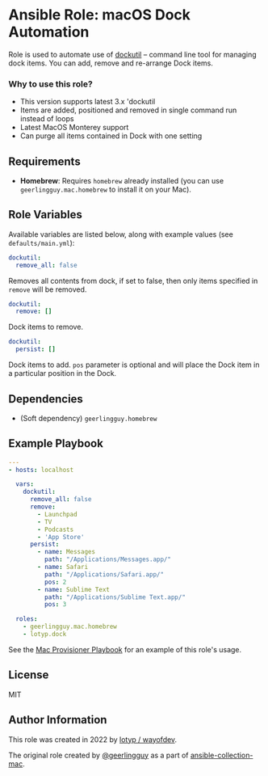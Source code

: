 # Ansible Role: macOS Dock Automation

Role is used to automate use of [dockutil](https://github.com/kcrawford/dockutil) – command line tool for managing dock items. You can add, remove and re-arrange Dock items.

### Why to use this role?

* This version supports latest 3.x 'dockutil
* Items are added, positioned and removed in single command run instead of loops
* Latest MacOS Monterey support
* Can purge all items contained in Dock with one setting


## Requirements

  - **Homebrew**: Requires `homebrew` already installed (you can use `geerlingguy.mac.homebrew` to install it on your Mac).

## Role Variables

Available variables are listed below, along with example values (see `defaults/main.yml`):

```yaml
dockutil:
  remove_all: false
```

Removes all contents from dock, if set to false, then only items specified in `remove` will be removed.

```yaml
dockutil:
  remove: []
```

Dock items to remove.

```yaml
dockutil:
  persist: []
```

Dock items to add. `pos` parameter is optional and will place the Dock item in a particular position in the Dock.


## Dependencies

  - (Soft dependency) `geerlingguy.homebrew`

## Example Playbook

```yaml
---
- hosts: localhost

  vars:
    dockutil:
      remove_all: false
      remove:
        - Launchpad
        - TV
        - Podcasts
        - 'App Store'
      persist:
        - name: Messages
          path: "/Applications/Messages.app/"
        - name: Safari
          path: "/Applications/Safari.app/"
          pos: 2
        - name: Sublime Text
          path: "/Applications/Sublime Text.app/"
          pos: 3

  roles:
    - geerlingguy.mac.homebrew
    - lotyp.dock
```

See the [Mac Provisioner Playbook](https://github.com/wayofdev/playbook-mac-provisioner) for an example of this role's usage.

## License

MIT

## Author Information

This role was created in 2022 by [lotyp / wayofdev](https://github.com/wayofdev).

The original role created by [@geerlingguy](https://github.com/geerlingguy) as a part of [ansible-collection-mac](https://github.com/geerlingguy/ansible-collection-mac).
